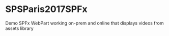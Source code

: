 # SPSParis2017SPFx
Demo SPFx WebPart working on-prem and online that displays videos from assets library
